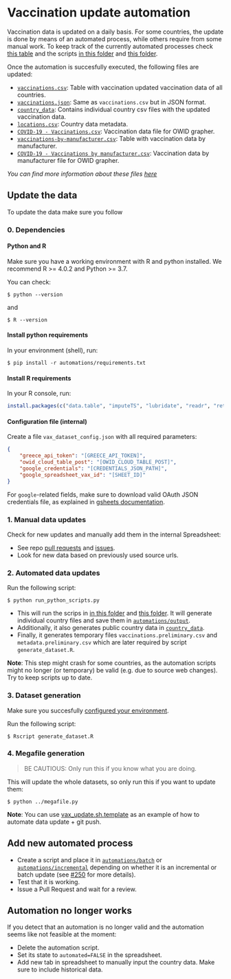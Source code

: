 # Vaccination update automation

Vaccination data is updated on a daily basis. For some countries, the update is done by means of an automated process,
while others require from some manual work. To keep track of the currently automated processes check [this
table](automations/automation_state.csv) and the scripts [in this folder](automations/batch) and [this
folder](automations/incremental).


Once the automation is succesfully executed, the following files are updated:

- [`vaccinations.csv`](../../../public/data/vaccinations/vaccinations.csv): Table with vaccination updated vaccination data of all countries.
- [`vaccinations.json`](../../../public/data/vaccinations/vaccinations.json): Same as `vaccinations.csv` but in JSON format.
- [`country_data`](../../../public/data/vaccinations/country_data/): Contains individual country csv files with the
  updated vaccination data.
- [`locations.csv`](../../../public/data/vaccinations/locations.csv): Country data metadata.
- [`COVID-19 - Vaccinations.csv`](../../grapher/COVID-19%20-%20Vaccinations.csv): Vaccination data file for OWID grapher.
- [`vaccinations-by-manufacturer.csv`](../../../public/data/vaccinations/vaccinations-by-manufacturer.csv): Table with vaccination
  data by manufacturer.
- [`COVID-19 - Vaccinations by manufacturer.csv`](../../grapher/COVID-19%20-%20Vaccinations%20by%20manufacturer.csv):
  Vaccination data by manufacturer file for OWID grapher.

_You can find more information about these files [here](../../../public/data/vaccinations/README.md)_

## Update the data

To update the data make sure you follow

### 0. Dependencies

#### Python and R
Make sure you have a working environment with R and python installed. We recommend R >= 4.0.2 and Python >= 3.7.

You can check:

```
$ python --version
```
and
```
$ R --version
```

#### Install python requirements
In your environment (shell), run:

```
$ pip install -r automations/requirements.txt
```

#### Install R requirements
In your R console, run:

```r
install.packages(c("data.table", "imputeTS", "lubridate", "readr", "retry", "rjson", "stringr", "tidyr", "jsonlite", "bit64"))
```

#### Configuration file (internal)

Create a file `vax_dataset_config.json` with all required parameters:

```json
{
    "greece_api_token": "[GREECE_API_TOKEN]",
    "owid_cloud_table_post": "[OWID_CLOUD_TABLE_POST]",
    "google_credentials": "[CREDENTIALS_JSON_PATH]",
    "google_spreadsheet_vax_id": "[SHEET_ID]"
}
```

For `google`-related fields, make sure to download valid OAuth JSON credentials file, as explained in [gsheets documentation](https://gsheets.readthedocs.io/en/stable/#quickstart).


### 1. Manual data updates

Check for new updates and manually add them in the internal Spreadsheet:
- See repo [pull requests](https://github.com/owid/covid-19-data/pulls) and [issues](https://github.com/owid/covid-19-data/issues).
- Look for new data based on previously used source urls.

### 2. Automated data updates
Run the following script:

```
$ python run_python_scripts.py
```

- This will run the scrips in [in this folder](automations/batch) and [this
folder](automations/incremental). It will generate individual country files and save them in
[`automations/output`](automations/output).
- Additionally, it also generates public country data in
  [`country_data`](../../../public/data/vaccinations/country_data/).
- Finally, it generates temporary files `vaccinations.preliminary.csv` and `metadata.preliminary.csv` which are later
  required by script `generate_dataset.R`.

**Note**: This step might crash for some countries, as the automation scripts might no longer (or temporary) be valid
(e.g. due to source web changes). Try to keep scripts up to date.

### 3. Dataset generation
Make sure you succesfully [configured your environment](#0.-dependencies).

Run the following script:

```
$ Rscript generate_dataset.R
```

### 4. Megafile generation
> BE CAUTIOUS: Only run this if you know what you are doing.

This will update the whole datasets, so only run this if you want to update them:

```
$ python ../megafile.py
```

**Note**: You can use [vax_update.sh.template](vax_update.sh.template) as an example of how to automate data update + git push.

## Add new automated process
- Create a script and place it in [`automations/batch`](automations/batch) or
[`automations/incremental`](automations/incremental) depending on whether it is an incremental or batch update (see [#250](https://github.com/owid/covid-19-data/issues/250)
for more details).
- Test that it is working.
- Issue a Pull Request and wait for a review.


## Automation no longer works

If you detect that an automation is no longer valid and the automation seems like not feasible at the moment:
- Delete the automation script.
- Set its state to `automated=FALSE` in the spreadsheet.
- Add new tab in spreadsheet to manually input the country data. Make sure to include historical data.
